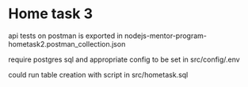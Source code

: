 # Home task 3

api tests on postman is exported in nodejs-mentor-program-hometask2.postman_collection.json

require postgres sql and appropriate config to be set in src/config/.env

could run table creation with script in src/hometask.sql
